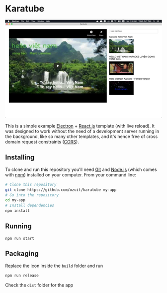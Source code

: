# Karatube

<p align="center"> 
  <img src="https://github.com/ozuit/karatube/blob/master/assets/demo.png">
</p>

This is a simple example [Electron](https://electronjs.org/) + [React.js](https://reactjs.org/) template (with live reload). It was designed to work without the need of a development server running in the background, like so many other templates, and it's hence free of cross domain request constraints ([CORS](https://reactjs.org/)).

## Installing

To clone and run this repository you'll need [Git](https://git-scm.com) and [Node.js](https://nodejs.org/en/download/) (which comes with [npm](http://npmjs.com)) installed on your computer. From your command line:

```bash
# Clone this repository
git clone https://github.com/ozuit/karatube my-app
# Go into the repository
cd my-app
# Install dependencies
npm install
```

## Running

```
npm run start
```

## Packaging

Replace the icon inside the `build` folder and run

```bash
npm run release
```

Check the `dist` folder for the app